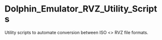 # Dolphin_Emulator_RVZ_Utility_Scripts
Utility scripts to automate conversion between ISO &lt;> RVZ file formats.
